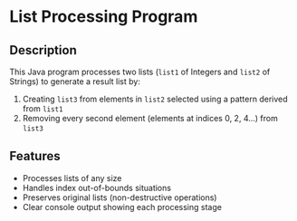 # List Processing Program

## Description
This Java program processes two lists (`list1` of Integers and `list2` of Strings) to generate a result list by:
1. Creating `list3` from elements in `list2` selected using a pattern derived from `list1`
2. Removing every second element (elements at indices 0, 2, 4...) from `list3`

## Features
- Processes lists of any size
- Handles index out-of-bounds situations
- Preserves original lists (non-destructive operations)
- Clear console output showing each processing stage
